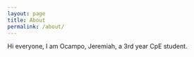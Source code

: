 ```yaml
---
layout: page
title: About
permalink: /about/
---
```


Hi everyone, I am Ocampo, Jeremiah, a 3rd year CpE student.